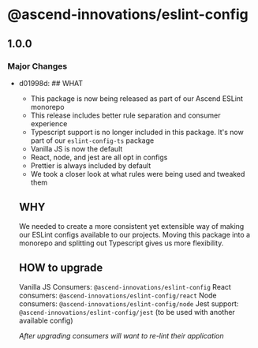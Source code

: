 # @ascend-innovations/eslint-config

## 1.0.0
### Major Changes

- d01998d: ## WHAT
  - This package is now being released as part of our Ascend ESLint monorepo
  - This release includes better rule separation and consumer experience
  - Typescript support is no longer included in this package. It's now part of our `eslint-config-ts` package
  - Vanilla JS is now the default
  - React, node, and jest are all opt in configs
  - Prettier is always included by default
  - We took a closer look at what rules were being used and tweaked them
  
  ## WHY
  We needed to create a more consistent yet extensible way of making our ESLint configs available to our projects. Moving this package into a monorepo and splitting out Typescript gives us more flexibility.
  
  ## HOW to upgrade
  Vanilla JS Consumers: `@ascend-innovations/eslint-config`
  React consumers: `@ascend-innovations/eslint-config/react`
  Node consumers: `@ascend-innovations/eslint-config/node`
  Jest support: `@ascend-innovations/eslint-config/jest` (to be used with another available config)
  
  *After upgrading consumers will want to re-lint their application*
